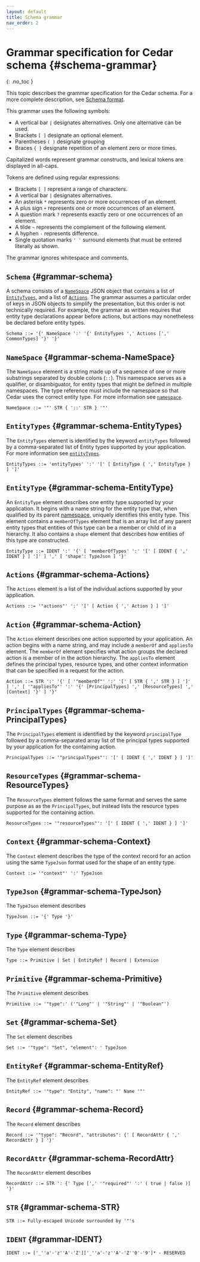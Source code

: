 ```yaml
---
layout: default
title: Schema grammar
nav_order: 2
---
```

<!-- markdownlint-disable-file MD040 -->

# Grammar specification for Cedar schema {#schema-grammar}
{: .no_toc }

This topic describes the grammar specification for the Cedar schema. For a more complete description, see [Schema format](../schema/schema.html).

This grammar uses the following symbols:

+ A vertical bar `|` designates alternatives. Only one alternative can be used.
+ Brackets `[ ]` designate an optional element.
+ Parentheses `( )` designate grouping
+ Braces `{ }` designate repetition of an element zero or more times.

Capitalized words represent grammar constructs, and lexical tokens are displayed in all-caps.

Tokens are defined using regular expressions:

+ Brackets `[ ]` represent a range of characters.
+ A vertical bar `|` designates alternatives.
+ An asterisk `*` represents zero or more occurrences of an element.
+ A plus sign `+` represents one or more occurrences of an element.
+ A question mark `?` represents exactly zero or one occurrences of an element.
+ A tilde `~` represents the complement of the following element.
+ A hyphen `-` represents difference.
+ Single quotation marks `' '` surround elements that must be entered literally as shown.

The grammar ignores whitespace and comments.

## `Schema` {#grammar-schema}

A schema consists of a [`NameSpace`](#grammar-schema-NameSpace) JSON object that contains a list of [`EntityTypes`](#grammar-schema-EntityTypes), and a list of [`Actions`](#grammar-schema-Actions).
The grammar assumes a particular order of keys in JSON objects to simplify the presentation, but this order is not technically required.
For example, the grammar as written requires that entity type declarations appear before actions, but actions may nonetheless be declared before entity types.

```
Schema ::= '{' NameSpace ':' '{' EntityTypes ',' Actions [',' CommonTypes] '}' '}'
```

## `NameSpace` {#grammar-schema-NameSpace}

The `NameSpace` element is a string made up of a sequence of one or more substrings separated by double colons (`::`). This namespace serves as a qualifier, or disambiguator, for entity types that might be defined in multiple namespaces. The type reference must include the namespace so that Cedar uses the correct entity type. For more information see [`namespace`](../schema/schema.html#schema-namepace).

```
NameSpace ::= '"' STR { '::' STR } '"'
```

## `EntityTypes` {#grammar-schema-EntityTypes}

The `EntityTypes` element is identified by the keyword `entityTypes` followed by a comma-separated list of Entity types supported by your application. For more information see [`entityTypes`](../schema/schema.html#schema-entityTypes).

```
EntityTypes ::= 'entityTypes' ':' '[' [ EntityType { ',' EntityType } ] ']'
```

## `EntityType` {#grammar-schema-EntityType}

An `EntityType` element describes one entity type supported by your application. It begins with a name string for the entity type that, when qualified by its parent [namespace](#grammar-schema-NameSpace), uniquely identifies this entity type. This element contains a `memberOfTypes` element that is an array list of any parent entity types that entities of this type can be a member or child of in a hierarchy. It also contains a `shape` element that describes how entities of this type are constructed.

```
EntityType ::= IDENT ':' '{' [ 'memberOfTypes' ':' '[' [ IDENT { ',' IDENT } ] ']' ] ',' [ 'shape': TypeJson ] '}'
```

## `Actions` {#grammar-schema-Actions}

The `Actions` element is a list of the individual actions supported by your application.

```
Actions ::= '"actions"' ':' '[' [ Action { ',' Action } ] ']'
```

## `Action` {#grammar-schema-Action}

The `Action` element describes one action supported by your application. An action begins with a name string, and may include a `memberOf` and `appliesTo` element.
The `memberOf` element specifies what action groups the declared action is a member of in the action hierarchy.
The `appliesTo` element defines the principal types, resource types, and other context information that can be specified in a request for the action.

```
Action ::= STR ':' '{' [ '"memberOf"' ':' '[' [ STR { ',' STR } ] ']' ] ',' [ '"appliesTo"' ':' '{' [PrincipalTypes] ',' [ResourceTypes] ',' [Context] '}' ] '}'
```

## `PrincipalTypes` {#grammar-schema-PrincipalTypes}

The `PrincipalTypes` element is identified by the keyword `principalType` followed by a comma-separated array list of the principal types supported by your application for the containing action.

```
PrincipalTypes ::= '"principalTypes"': '[' [ IDENT { ',' IDENT } ] ']'
```

## `ResourceTypes` {#grammar-schema-ResourceTypes}

The `ResourceTypes` element follows the same format and serves the same purpose as as the `PrincipalTypes`, but instead lists the resource types supported for the containing action.

```
ResourceTypes ::= '"resourceTypes"': '[' [ IDENT { ',' IDENT } ] ']'
```

## `Context` {#grammar-schema-Context}

The `Context` element describes the type of the context record for an action using the same `TypeJson` format used for the shape of an entity type.

```
Context ::= '"context"' ':' TypeJson
```

## `TypeJson` {#grammar-schema-TypeJson}

The `TypeJson` element describes

```
TypeJson ::= '{' Type '}'
```

## `Type` {#grammar-schema-Type}

The `Type` element describes

```
Type ::= Primitive | Set | EntityRef | Record | Extension
```

## `Primitive` {#grammar-schema-Primitive}

The `Primitive` element describes

```
Primitive ::= '"type":' ('"Long"' | '"String"' | '"Boolean"')
```

## `Set` {#grammar-schema-Set}

The `Set` element describes

```
Set ::= '"type": "Set", "element": ' TypeJson
```

## `EntityRef` {#grammar-schema-EntityRef}

The `EntityRef` element describes

```
EntityRef ::= '"type": "Entity", "name": "' Name '"'
```

## `Record` {#grammar-schema-Record}

The `Record` element describes

```
Record ::= '"type": "Record", "attributes": {' [ RecordAttr { ',' RecordAttr } ] '}'
```

## `RecordAttr` {#grammar-schema-RecordAttr}

The `RecordAttr` element describes

```
RecordAttr ::= STR ': {' Type [',' '"required"' ':' ( true | false )] '}'
```

## `STR` {#grammar-schema-STR}

```
STR ::= Fully-escaped Unicode surrounded by '"'s
```

## `IDENT` {#grammar-IDENT}

```
IDENT ::= ['_''a'-'z''A'-'Z']['_''a'-'z''A'-'Z''0'-'9']* - RESERVED
```
